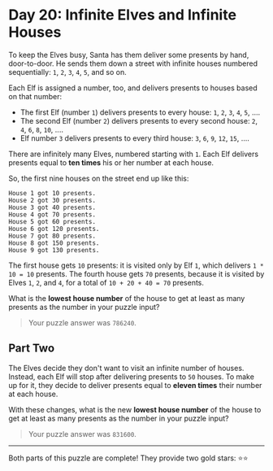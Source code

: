# Day 20: Infinite Elves and Infinite Houses

To keep the Elves busy, Santa has them deliver some presents by hand,
door-to-door. He sends them down a street with infinite houses numbered
sequentially: `1`, `2`, `3`, `4`, `5`, and so on.

Each Elf is assigned a number, too, and delivers presents to houses based
on that number:

- The first Elf (number `1`) delivers presents to every house: `1`, `2`, `3`, `4`,
  `5`, ....
- The second Elf (number `2`) delivers presents to every second house: `2`,
  `4`, `6`, `8`, `10`, ....
- Elf number `3` delivers presents to every third house: `3`, `6`, `9`, `12`, `15`,
  ....

There are infinitely many Elves, numbered starting with `1`. Each Elf
delivers presents equal to **ten times** his or her number at each house.

So, the first nine houses on the street end up like this:

```
House 1 got 10 presents.
House 2 got 30 presents.
House 3 got 40 presents.
House 4 got 70 presents.
House 5 got 60 presents.
House 6 got 120 presents.
House 7 got 80 presents.
House 8 got 150 presents.
House 9 got 130 presents.
```

The first house gets `10` presents: it is visited only by Elf `1`, which
delivers `1 * 10 = 10` presents. The fourth house gets `70` presents, because
it is visited by Elves `1`, `2`, and `4`, for a total of `10 + 20 + 40 = 70`
presents.

What is the **lowest house number** of the house to get at least as many
presents as the number in your puzzle input?

> Your puzzle answer was `786240`.

## Part Two

The Elves decide they don't want to visit an infinite number of houses.
Instead, each Elf will stop after delivering presents to `50` houses. To make
up for it, they decide to deliver presents equal to **eleven times** their
number at each house.

With these changes, what is the new **lowest house number** of the house to get
at least as many presents as the number in your puzzle input?

> Your puzzle answer was `831600`.

----

Both parts of this puzzle are complete! They provide two gold stars: :star::star:

